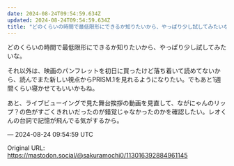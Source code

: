 ```yaml
---
date: 2024-08-24T09:54:59.634Z
updated: 2024-08-24T09:54:59.634Z
title: "どのくらいの時間で最低限形にできるか知りたいから、やっぱり少し試してみたいな。そ[...]"
---
```


<p>どのくらいの時間で最低限形にできるか知りたいから、やっぱり少し試してみたいな。</p><p>それ以外は、映画のパンフレットを初日に買ったけど落ち着いて読めてないから、読んでまた新しい視点からPRISM.1を見れるようになりたい。でもあと1週間くらい寝かせてもいいかもね。</p><p>あと、ライブビューイングで見た舞台挨拶の動画を見直して、ながにゃんのリップ？の色がすごくきれいだったのが錯覚じゃなかったのかを確認したい。レオくんの台詞で記憶が飛んでる気がするから。</p>

&mdash; 2024-08-24 09:54:59 UTC

Original URL: https://mastodon.social/@sakuramochi0/113016392884961145
